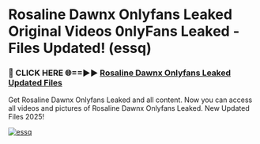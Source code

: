 # Rosaline Dawnx Onlyfans Leaked Original Videos 0nlyFans Leaked - Files Updated! (essq)

<h3>🔴 CLICK HERE 🌐==►► <a href="https://tinyurl.com/2wckxsce" rel="nofollow">Rosaline Dawnx Onlyfans Leaked Updated Files</a></h3>

Get Rosaline Dawnx Onlyfans Leaked and all content. Now you can access all videos and pictures of Rosaline Dawnx Onlyfans Leaked. New Updated Files 2025!

[![essq](https://i.imgur.com/AFduVYN.gif)](https://tinyurl.com/2wckxsce)
